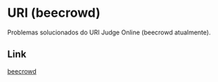 # URI (beecrowd)
Problemas solucionados do URI Judge Online (beecrowd atualmente).

## Link
[beecrowd](https://www.beecrowd.com.br/)
